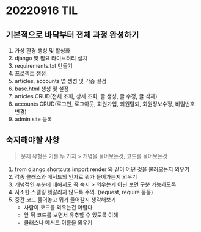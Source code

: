 # 20220916 TIL

## 기본적으로 바닥부터 전체 과정 완성하기

1. 가상 환경 생성 및 활성화
2. django 및 필요 라이브러리 설치
3. requirements.txt 만들기
4. 프로젝트 생성
5. articles, accounts 앱 생성 및 각종 설정
6. base.html 생성 및 설정
7. articles CRUD(전체 조회, 상세 조회, 글 생성, 글 수정, 글 삭제)
8. accounts CRUD(로그인, 로그아웃, 회원가입, 회원탈퇴, 회원정보수정, 비밀번호변경)
9. admin site 등록

## 숙지해야할 사항

> 문제 유형은 기본 두 가지 > 개념을 물어보는것, 코드를 물어보는것

1. from django.shortcuts import render 와 같이 어떤 것을 불러오는지 외우기
2. 각종 클래스와 메서드의 인자로 뭐가 들어가는지 외우기
3. 개념적인 부분에 대해서도 꼭 숙지 > 외우는게 아닌 보면 구분 가능하도록
4. 사소한 스펠링 헷갈리지 않도록 주의. (request, require 등등)
5. 중간 코드 뚫어놓고 뭐가 들어갈지 생각해보기
   - 사람이 코드를 외우는건 어렵다
   - 앞 뒤 코드를 보면서 유추할 수 있도록 이해
   - 클래스나 메서드 이름을 외우기
